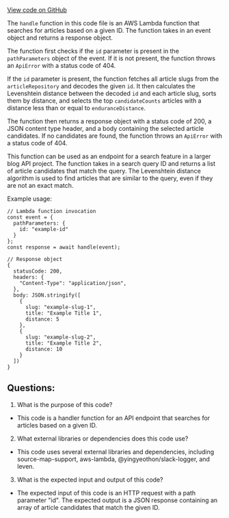 [View code on GitHub](https://github.com/gaerongsalon/blog/src/handlers/searchArticle.ts)

The `handle` function in this code file is an AWS Lambda function that searches for articles based on a given ID. The function takes in an event object and returns a response object. 

The function first checks if the `id` parameter is present in the `pathParameters` object of the event. If it is not present, the function throws an `ApiError` with a status code of 404. 

If the `id` parameter is present, the function fetches all article slugs from the `articleRepository` and decodes the given `id`. It then calculates the Levenshtein distance between the decoded `id` and each article slug, sorts them by distance, and selects the top `candidateCounts` articles with a distance less than or equal to `enduranceDistance`. 

The function then returns a response object with a status code of 200, a JSON content type header, and a body containing the selected article candidates. If no candidates are found, the function throws an `ApiError` with a status code of 404. 

This function can be used as an endpoint for a search feature in a larger blog API project. The function takes in a search query ID and returns a list of article candidates that match the query. The Levenshtein distance algorithm is used to find articles that are similar to the query, even if they are not an exact match. 

Example usage:
```
// Lambda function invocation
const event = {
  pathParameters: {
    id: "example-id"
  }
};
const response = await handle(event);

// Response object
{
  statusCode: 200,
  headers: {
    "Content-Type": "application/json",
  },
  body: JSON.stringify([
    {
      slug: "example-slug-1",
      title: "Example Title 1",
      distance: 5
    },
    {
      slug: "example-slug-2",
      title: "Example Title 2",
      distance: 10
    }
  ])
}
```
## Questions: 
 1. What is the purpose of this code?
- This code is a handler function for an API endpoint that searches for articles based on a given ID.

2. What external libraries or dependencies does this code use?
- This code uses several external libraries and dependencies, including source-map-support, aws-lambda, @yingyeothon/slack-logger, and leven.

3. What is the expected input and output of this code?
- The expected input of this code is an HTTP request with a path parameter "id". The expected output is a JSON response containing an array of article candidates that match the given ID.